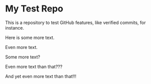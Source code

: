 # My Test Repo

This is a repository to test GitHub features, like verified commits, for instance.

Here is some more text.

Even more text.

Some more text?

Even more text than that???

And yet even more text than that!!!
